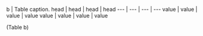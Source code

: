 b | Table caption.
head | head | head | head
--- | --- | --- | ---
value | value | value | value
value | value | value | value

(Table b)